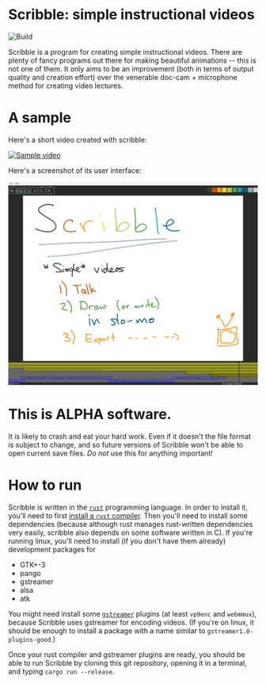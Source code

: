 # Scribble: simple instructional videos
![Build](https://github.com/jneem/scribble/workflows/Rust/badge.svg)

Scribble is a program for creating simple instructional videos. There are plenty of fancy programs
out there for making beautiful animations -- this is not one of them. It only aims to be an
improvement (both in terms of output quality and creation effort) over the venerable 
doc-cam + microphone method for creating video lectures.

# A sample

Here's a short video created with scribble:

[![Sample video](https://img.youtube.com/vi/MB7anfjTe9I/hqdefault.jpg)](https://youtu.be/MB7anfjTe9I)

Here's a screenshot of its user interface:

![Screenshot](https://raw.githubusercontent.com/jneem/scribble/master/scribble/sample/screenshot.png)

# This is ALPHA software.

It is likely to crash and eat your hard work. Even if it doesn't the file format is subject to
change, and so future versions of Scribble won't be able to open current save files.
*Do not* use this for anything important!

# How to run

Scribble is written in the [`rust`](https://www.rust-lang.org) programming language. In order to install
it, you'll need to first [install a `rust` compiler](https://www.rust-lang.org/tools/install).
Then you'll need to install some dependencies (because although rust manages rust-written dependencies
very easily, scribble also depends on some software written in C). If you're running linux,
you'll need to install (if you don't have them already) development packages for

- GTK+-3
- pango
- gstreamer
- alsa
- atk

You might need install some [`gstreamer`](https://gstreamer.freedesktop.org) plugins (at least `vp9enc` and `webmmux`),
because Scribble uses gstreamer for encoding videos. (If you're on linux, it should be enough
to install a package with a name similar to `gstreamer1.0-plugins-good`.)

Once your rust compiler and gstreamer plugins are ready, you should be able to run Scribble
by cloning this git repository, opening it in a terminal, and typing `cargo run --release`.
